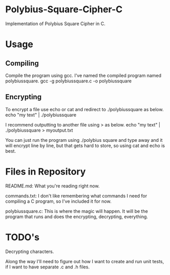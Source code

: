 # Polybius-Square-Cipher-C
Implementation of Polybius Square Cipher in C.

# Usage
## Compiling
Compile the program using gcc. I've named the compiled program named polybiussquare.
    gcc -g polybiussquare.c -o polybiussquare

## Encrypting
To encrypt a file use echo or cat and redirect to ./polybiussquare as below.
    echo "my text" | ./polybiussquare

I recommend outputting to another file using > as below.
    echo "my text" | ./polybiussquare > myoutput.txt

You can just run the program using ./polybius square and type away and it will encrypt line by line, but that gets hard to store, so using cat and echo is best.

# Files in Repository
README.md: What you're reading right now.

commands.txt: I don't like remembering what commands I need for compiling a C program, so I've included it for now.

polybiussquare.c: This is where the magic will happen. It will be the program that runs and does the encrypting, decrypting, everything.

# TODO's
Decrypting characters. 

Along the way I'll need to figure out how I want to create and run unit tests, if I want to have separate .c and .h files.

